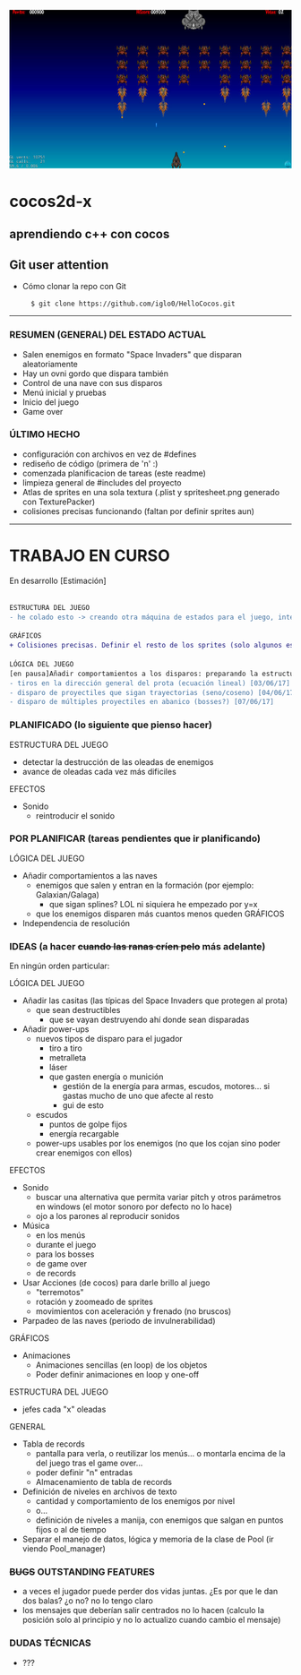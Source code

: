 ![nice screenshot!](/Resources/HelloCocos.jpg)
<!--img src="http://www.cocos2d-x.org/attachments/801/cocos2dx_portrait.png" width=100-->

<!-- colores
```diff
+ esto sale en verde
-  y esto en rojo
```

tabla col | col
-- | --
fila | fila
-->

# cocos2d-x
## aprendiendo c++ con cocos

Git user attention
-------------------

* Cómo clonar la repo con Git

        $ git clone https://github.com/iglo0/HelloCocos.git

---

### RESUMEN (GENERAL) DEL ESTADO ACTUAL

- Salen enemigos en formato "Space Invaders" que disparan aleatoriamente
- Hay un ovni gordo que dispara también
- Control de una nave con sus disparos
- Menú inicial y pruebas
- Inicio del juego
- Game over

### ÚLTIMO HECHO

- configuración con archivos en vez de #defines
- rediseño de código (primera de 'n' :)
- comenzada planificacion de tareas (este readme)
- limpieza general de #includes del proyecto
- Atlas de sprites en una sola textura (.plist y spritesheet.png generado con TexturePacker)
- colisiones precisas funcionando (faltan por definir sprites aun)

----
# TRABAJO EN CURSO
En desarrollo [Estimación]
```diff

ESTRUCTURA DEL JUEGO
- he colado esto -> creando otra máquina de estados para el juego, intentando implementarla con el patrón "Estado"

GRÁFICOS
+ Colisiones precisas. Definir el resto de los sprites (solo algunos están) [pendiente de ver qué hago con la licencia de PhysicsEditor]

LÓGICA DEL JUEGO
[en pausa]Añadir comportamientos a los disparos: preparando la estructura para hacer esto
- tiros en la dirección general del prota (ecuación lineal) [03/06/17]
- disparo de proyectiles que sigan trayectorias (seno/coseno) [04/06/17]
- disparo de múltiples proyectiles en abanico (bosses?) [07/06/17]

```


### PLANIFICADO (lo siguiente que pienso hacer)

ESTRUCTURA DEL JUEGO
- detectar la destrucción de las oleadas de enemigos
- avance de oleadas cada vez más dificiles

EFECTOS
- Sonido
	- reintroducir el sonido


### POR PLANIFICAR (tareas pendientes que ir planificando)
LÓGICA DEL JUEGO
- Añadir comportamientos a las naves
	- enemigos que salen y entran en la formación (por ejemplo: Galaxian/Galaga)
		- que sigan splines? LOL ni siquiera he empezado por y=x
	- que los enemigos disparen más cuantos menos queden
GRÁFICOS
- Independencia de resolución

### IDEAS (a hacer ~~cuando las ranas críen pelo~~ más adelante)

En ningún orden particular:

LÓGICA DEL JUEGO
- Añadir las casitas (las típicas del Space Invaders que protegen al prota)
	- que sean destructibles
		- que se vayan destruyendo ahí donde sean disparadas
- Añadir power-ups
	- nuevos tipos de disparo para el jugador
		- tiro a tiro
		- metralleta
		- láser
		- que gasten energía o munición
			- gestión de la energía para armas, escudos, motores... si gastas mucho de uno que afecte al resto
			- gui de esto
	- escudos
		- puntos de golpe fijos
		- energía recargable
	- power-ups usables por los enemigos (no que los cojan sino poder crear enemigos con ellos)

EFECTOS
- Sonido
	- buscar una alternativa que permita variar pitch y otros parámetros en windows (el motor sonoro por defecto no lo hace)
	- ojo a los parones al reproducir sonidos
- Música
	- en los menús
	- durante el juego
	- para los bosses
	- de game over
	- de records
- Usar Acciones (de cocos) para darle brillo al juego
	- "terremotos"
	- rotación y zoomeado de sprites
	- movimientos con aceleración y frenado (no bruscos)
- Parpadeo de las naves (periodo de invulnerabilidad)

GRÁFICOS
- Animaciones
	- Animaciones sencillas (en loop) de los objetos
	- Poder definir animaciones en loop y one-off

ESTRUCTURA DEL JUEGO
- jefes cada "x" oleadas

GENERAL
- Tabla de records
	- pantalla para verla, o reutilizar los menús... o montarla encima de la del juego tras el game over...
	- poder definir "n" entradas
	- Almacenamiento de tabla de records
- Definición de niveles en archivos de texto
	- cantidad y comportamiento de los enemigos por nivel
	- o...
	- definición de niveles a manija, con enemigos que salgan en puntos fijos o al de tiempo
- Separar el manejo de datos, lógica y memoria de la clase de Pool (ir viendo Pool_manager)	

### ~~BUGS~~ OUTSTANDING FEATURES
- a veces el jugador puede perder dos vidas juntas. ¿Es por que le dan dos balas? ¿o no? no lo tengo claro
- los mensajes que deberían salir centrados no lo hacen (calculo la posición solo al principio y no lo actualizo cuando cambio el mensaje)

### DUDAS TÉCNICAS

- ???
